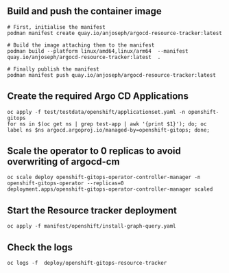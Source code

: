 ## Build and push the container image
```shell
# First, initialise the manifest
podman manifest create quay.io/anjoseph/argocd-resource-tracker:latest

# Build the image attaching them to the manifest
podman build --platform linux/amd64,linux/arm64  --manifest quay.io/anjoseph/argocd-resource-tracker:latest  .

# Finally publish the manifest
podman manifest push quay.io/anjoseph/argocd-resource-tracker:latest
```
## Create the required Argo CD Applications
```shell
oc apply -f test/testdata/openshift/applicationset.yaml -n openshift-gitops
for ns in $(oc get ns | grep test-app | awk '{print $1}'); do; oc label ns $ns argocd.argoproj.io/managed-by=openshift-gitops; done;
```

## Scale the operator to 0 replicas to avoid overwriting of argocd-cm
```shell
oc scale deploy openshift-gitops-operator-controller-manager -n openshift-gitops-operator --replicas=0
deployment.apps/openshift-gitops-operator-controller-manager scaled
```
## Start the Resource tracker deployment
```shell
oc apply -f manifest/openshift/install-graph-query.yaml
```

## Check the logs
```shell
oc logs -f  deploy/openshift-gitops-resource-tracker
```